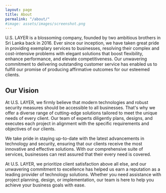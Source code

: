 ```yaml
---
layout: page
title: About
permalink: "/about/"
#image: assets/images/screenshot.png
---
```


U.S. LAYER is a blossoming company, founded by two ambitious brothers in Sri Lanka back in 2016. Ever since our inception, we have taken great pride in providing exemplary services to businesses, resolving their complex and cost-intensive problems with elegant solutions that boost flexibility, enhance performance, and elevate competitiveness. Our unwavering commitment to delivering outstanding customer service has enabled us to fulfill our promise of producing affirmative outcomes for our esteemed clients.

## Our Vision
At U.S. LAYER, we firmly believe that modern technologies and robust security measures should be accessible to all businesses. That's why we offer a diverse range of cutting-edge solutions tailored to meet the unique needs of every client. Our team of experts diligently plans, designs, and executes each project in alignment with the specific requirements and objectives of our clients.

We take pride in staying up-to-date with the latest advancements in technology and security, ensuring that our clients receive the most innovative and effective solutions. With our comprehensive suite of services, businesses can rest assured that their every need is covered.

At U.S. LAYER, we prioritize client satisfaction above all else, and our unwavering commitment to excellence has helped us earn a reputation as a leading provider of technology solutions. Whether you need assistance with project planning, design, or implementation, our team is here to help you achieve your business goals with ease.